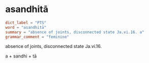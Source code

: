 # asandhitā

``` toml
dict_label = "PTS"
word = "asandhitā"
summary = "absence of joints, disconnected state Ja.vi.16. a"
grammar_comment = "feminine"
```

absence of joints, disconnected state Ja.vi.16.

a \+ sandhi \+ tā

